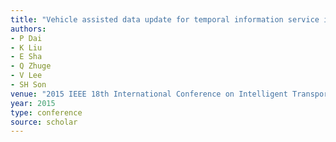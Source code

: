 ```yaml
---
title: "Vehicle assisted data update for temporal information service in vehicular networks"
authors:
- P Dai
- K Liu
- E Sha
- Q Zhuge
- V Lee
- SH Son
venue: "2015 IEEE 18th International Conference on Intelligent Transportation …, 2015"
year: 2015
type: conference
source: scholar
---
```

